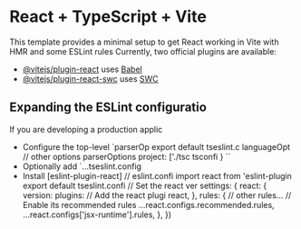# React + TypeScript + Vite

This template provides a minimal setup to get React working in Vite with HMR and some ESLint rules
Currently, two official plugins are available:

- [@vitejs/plugin-react](https://github.com/vitejs/vite-plugin-react/blob/main/packages/plugin-react/README.md) uses [Babel](https://babeljs.io/)
- [@vitejs/plugin-react-swc](https://github.com/vitejs/vite-plugin-react-swc) uses [SWC](https://swc.rs/)

## Expanding the ESLint configuratio
If you are developing a production applic
- Configure the top-level `parserOp
export default tseslint.c
  languageOpt
    // other options
    parserOptions
      project: ['./tsc
      tsconfi
  }
``
- Optionally add `...tseslint.config
- Install [eslint-plugin-react]
// eslint.confi
import react from 'eslint-plugin
export default tseslint.confi
  // Set the react ver
  settings: { react: { version: 
  plugins: 
    // Add the react plugi
    react,
  },
  rules: {
    // other rules...
    // Enable its recommended rules
    ...react.configs.recommended.rules,
    ...react.configs['jsx-runtime'].rules,
  },
})
```
